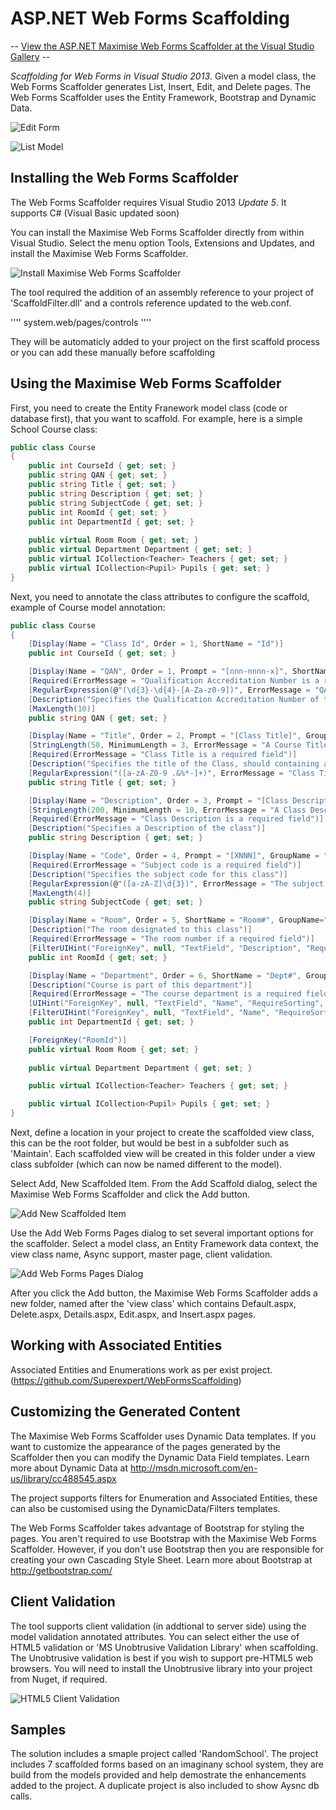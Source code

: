 ASP.NET Web Forms Scaffolding
===================

 -- [View the ASP.NET Maximise Web Forms Scaffolder at the Visual Studio Gallery]() --

_Scaffolding for Web Forms in Visual Studio 2013_. Given a model class, the Web Forms Scaffolder generates List, Insert, Edit, and Delete pages. The Web Forms Scaffolder uses the Entity Framework, Bootstrap and Dynamic Data.

![Edit Form](/READMEImages/MainExample1.png "Edit Form")

![List Model](/READMEImages/MainList1.png "List Model")

## Installing the Web Forms Scaffolder

The Web Forms Scaffolder requires Visual Studio 2013 _Update 5_. It supports C# (Visual Basic updated soon)

You can install the Maximise Web Forms Scaffolder directly from within Visual Studio. Select the menu option Tools, Extensions and Updates, and install the Maximise Web Forms Scaffolder.

![Install Maximise Web Forms Scaffolder](/READMEImages/Install.png "Install Maximise Web Forms Scaffolder")

The tool required the addition of an assembly reference to your project of 'ScaffoldFilter.dll' and a controls reference updated to the web.conf. 

''''
system.web/pages/controls
<add tagPrefix="scf" assembly="ScaffoldFilter" namespace="ScaffoldFilter" />
''''

They will be automaticly added to your project on the first scaffold process or you can add these manually before scaffolding


## Using the Maximise Web Forms Scaffolder

First, you need to create the Entity Franework model class (code or database first), that you want to scaffold. For example, here is a simple School Course class:

```C#
public class Course
{
	public int CourseId { get; set; }
    public string QAN { get; set; }
    public string Title { get; set; }
    public string Description { get; set; }
    public string SubjectCode { get; set; }
    public int RoomId { get; set; }
    public int DepartmentId { get; set; }
    
	public virtual Room Room { get; set; }
    public virtual Department Department { get; set; }
    public virtual ICollection<Teacher> Teachers { get; set; }
    public virtual ICollection<Pupil> Pupils { get; set; }
}
```

Next, you need to annotate the class attributes to configure the scaffold, example of Course model annotation:

```C#
public class Course
{
	[Display(Name = "Class Id", Order = 1, ShortName = "Id")]
    public int CourseId { get; set; }

    [Display(Name = "QAN", Order = 1, Prompt = "[nnn-nnnn-x]", ShortName = "QAN", GroupName = "Title")]
    [Required(ErrorMessage = "Qualification Accreditation Number is a required field")]
    [RegularExpression(@"(\d{3}-\d{4}-[A-Za-z0-9])", ErrorMessage = "QAN should consist of the format [NNN-NNNN-X]")]
    [Description("Specifies the Qualification Accreditation Number of the course, format: [NNN-NNNN-X]")]
    [MaxLength(10)]
    public string QAN { get; set; }

    [Display(Name = "Title", Order = 2, Prompt = "[Class Title]", GroupName = "Title")]
    [StringLength(50, MinimumLength = 3, ErrorMessage = "A Course Title should contain between 3 and 50 characters")]
    [Required(ErrorMessage = "Class Title is a required field")]
    [Description("Specifies the title of the Class, should containing alpha-numeric characters only")]
    [RegularExpression("([a-zA-Z0-9 .&%*-]+)", ErrorMessage = "Class Title should consist of alpha-numeric characters only")]
    public string Title { get; set; }

    [Display(Name = "Description", Order = 3, Prompt = "[Class Description]", GroupName = "Description")]
    [StringLength(200, MinimumLength = 10, ErrorMessage = "A Class Description should contain between 3 and 200 characters")]
    [Required(ErrorMessage = "Class Description is a required field")]
    [Description("Specifies a Description of the class")]
    public string Description { get; set; }

    [Display(Name = "Code", Order = 4, Prompt = "[XNNN]", GroupName = "Description")]
    [Required(ErrorMessage = "Subject code is a required field")]
    [Description("Specifies the subject code for this class")]
    [RegularExpression(@"([a-zA-Z]\d{3})", ErrorMessage = "The subject code is a 4 alphanumeric code in the format [XNNN]")]
    [MaxLength(4)]
    public string SubjectCode { get; set; }

    [Display(Name = "Room", Order = 5, ShortName = "Room#", GroupName="Location")]
    [Description("The room designated to this class")]
    [Required(ErrorMessage = "The room number if a required field")]
    [FilterUIHint("ForeignKey", null, "TextField", "Description", "RequireSorting", "No")]
    public int RoomId { get; set; }

    [Display(Name = "Department", Order = 6, ShortName = "Dept#", GroupName="Location")]
    [Description("Course is part of this department")]
    [Required(ErrorMessage = "The course department is a required field")]
    [UIHint("ForeignKey", null, "TextField", "Name", "RequireSorting", "Yes")]
    [FilterUIHint("ForeignKey", null, "TextField", "Name", "RequireSorting", "Yes")]
    public int DepartmentId { get; set; }

    [ForeignKey("RoomId")]
    public virtual Room Room { get; set; }
	
	public virtual Department Department { get; set; }

    public virtual ICollection<Teacher> Teachers { get; set; }

    public virtual ICollection<Pupil> Pupils { get; set; }
}
```

Next, define a location in your project to create the scaffolded view class, this can be the root folder, but would be best in a subfolder such as 'Maintain'. Each scaffolded view will be created in this folder under a view class subfolder (which can now be named different to the model).

Select Add, New Scaffolded Item. From the Add Scaffold dialog, select the Maximise Web Forms Scaffolder and click the Add button.

![Add New Scaffolded Item](/READMEImages/AddNewScaffoldedItem.png "Add, New Scaffolded Item")

Use the Add Web Forms Pages dialog to set several important options for the scaffolder. Select a model class, an Entity Framework data context, the view class name, Async support, master page, client validation.

![Add Web Forms Pages Dialog](/READMEImages/AddWebFormsPages2.png "Add Web Forms Pages Dialog")

After you click the Add button, the Maximise Web Forms Scaffolder adds a new folder, named after the 'view class' which contains Default.aspx, Delete.aspx, Details.aspx, Edit.aspx, and Insert.aspx pages.

## Working with Associated Entities

Associated Entities and Enumerations work as per exist project.  (https://github.com/Superexpert/WebFormsScaffolding)


## Customizing the Generated Content

The Maximise Web Forms Scaffolder uses Dynamic Data templates. If you want to customize the appearance of the pages generated by the Scaffolder then you can modify the Dynamic Data Field templates. Learn more about Dynamic Data at http://msdn.microsoft.com/en-us/library/cc488545.aspx  

The project supports filters for Enumeration and Associated Entities, these can also be customised using the DynamicData/Filters templates.

The Web Forms Scaffolder takes advantage of Bootstrap for styling the pages. You aren't required to use Bootstrap with the Maximise Web Forms Scaffolder. However, if you don't use Bootstrap then you are responsible for creating your own Cascading Style Sheet. Learn more about Bootstrap at http://getbootstrap.com/   

## Client Validation

The tool supports client validation (in addtional to server side) using the model validation annotated attributes.  You can select either the use of HTML5 validation or 'MS Unobtrusive Validation Library' when scaffolding.  The Unobtrusive validation is best if you wish to support pre-HTML5 web browsers.  You will need to install the Unobtrusive library into your project from Nuget, if required.

![HTML5 Client Validation](/READMEImages/ClientValidation1.png "HTML5 Client Validation")


## Samples

The solution includes a smaple project called 'RandomSchool'.  The project includes 7 scaffolded forms based on an imaginany school system, they are build from the models provided and help demostrate the enhancements added to the project. A duplicate project is also included to show Aysnc db calls.


